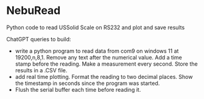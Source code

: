 # NebuRead
Python code to read USSolid Scale on RS232 and plot and save results

ChatGPT queries to build:
  *  write a python program to read data from com9 on windows 11 at 19200,n,8,1. Remove any text after the numerical value.  Add a time stamp before the reading.  Make a measurement every second. Store the results in a .CSV file.
  *  add real time plotting.  Format the reading to two decimal places.  Show the timestamp in seconds since the program was started.
  *  Flush the serial buffer each time before reading it.
